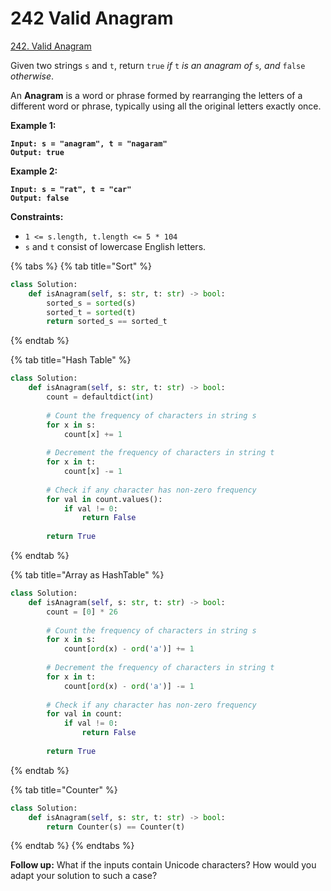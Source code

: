 # 242 Valid Anagram

[242. Valid Anagram](https://leetcode.com/problems/valid-anagram/)

Given two strings `s` and `t`, return `true` _if_ `t` _is an anagram of_ `s`_, and_ `false` _otherwise_.

An **Anagram** is a word or phrase formed by rearranging the letters of a different word or phrase, typically using all the original letters exactly once.

&#x20;

**Example 1:**

<pre><code><strong>Input: s = "anagram", t = "nagaram"
</strong><strong>Output: true
</strong></code></pre>

**Example 2:**

<pre><code><strong>Input: s = "rat", t = "car"
</strong><strong>Output: false
</strong></code></pre>

&#x20;

**Constraints:**

* `1 <= s.length, t.length <= 5 * 104`
* `s` and `t` consist of lowercase English letters.

{% tabs %}
{% tab title="Sort" %}
```python
class Solution:
    def isAnagram(self, s: str, t: str) -> bool:
        sorted_s = sorted(s)
        sorted_t = sorted(t)
        return sorted_s == sorted_t
```
{% endtab %}

{% tab title="Hash Table" %}
```python
class Solution:
    def isAnagram(self, s: str, t: str) -> bool:
        count = defaultdict(int)
        
        # Count the frequency of characters in string s
        for x in s:
            count[x] += 1
        
        # Decrement the frequency of characters in string t
        for x in t:
            count[x] -= 1
        
        # Check if any character has non-zero frequency
        for val in count.values():
            if val != 0:
                return False
        
        return True
```
{% endtab %}

{% tab title="Array as HashTable" %}
```python
class Solution:
    def isAnagram(self, s: str, t: str) -> bool:
        count = [0] * 26
        
        # Count the frequency of characters in string s
        for x in s:
            count[ord(x) - ord('a')] += 1
        
        # Decrement the frequency of characters in string t
        for x in t:
            count[ord(x) - ord('a')] -= 1
        
        # Check if any character has non-zero frequency
        for val in count:
            if val != 0:
                return False
        
        return True
```
{% endtab %}

{% tab title="Counter" %}
```python
class Solution:
    def isAnagram(self, s: str, t: str) -> bool:
        return Counter(s) == Counter(t)
```
{% endtab %}
{% endtabs %}

&#x20;

**Follow up:** What if the inputs contain Unicode characters? How would you adapt your solution to such a case?

